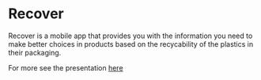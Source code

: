 # Recover

Recover is a mobile app that provides you with the information you need to make better choices in products based on the recycability of the plastics in their packaging.

For more see the presentation [here](https://docs.google.com/presentation/d/1kT1nGTNE2-ZQID4UEP2t_JoTGPLpyhwWlXIDHPZ00Nk/edit?usp=sharing)
